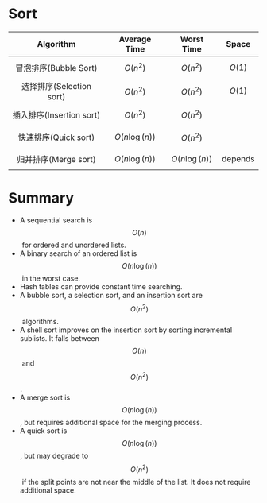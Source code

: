 # Sort  

| Algorithm | Average Time  | Worst Time  | Space |
| :---: | :---: | :---: | :---: |
| 冒泡排序(Bubble Sort) | $$O(n^2)$$ | $$O(n^2)$$ | $$O(1)$$ |
| 选择排序(Selection sort) | $$O(n^2)$$ | $$O(n^2)$$ | $$O(1)$$ |
| 插入排序(Insertion sort) | $$O(n^2)$$ | $$O(n^2)$$ | |
| 快速排序(Quick sort) | $$O(n\log(n))$$ | $$O(n^2)$$ | |
| 归并排序(Merge sort) | $$O(n\log(n))$$ | $$O(n\log(n))$$ | depends |


# Summary 

+ A sequential search is $$O(n)$$ for ordered and unordered lists.
+ A binary search of an ordered list is $$O(n\log(n))$$  in the worst case.
+ Hash tables can provide constant time searching.
+ A bubble sort, a selection sort, and an insertion sort are $$O(n^2)$$ algorithms.
+ A shell sort improves on the insertion sort by sorting incremental sublists. It falls between $$O(n)$$ and $$O(n^2)$$.
+ A merge sort is $$O(n\log(n))$$, but requires additional space for the merging process.
+ A quick sort is $$O(n\log(n))$$, but may degrade to $$O(n^2)$$ if the split points are not near the middle of the list. It does not require additional space.





